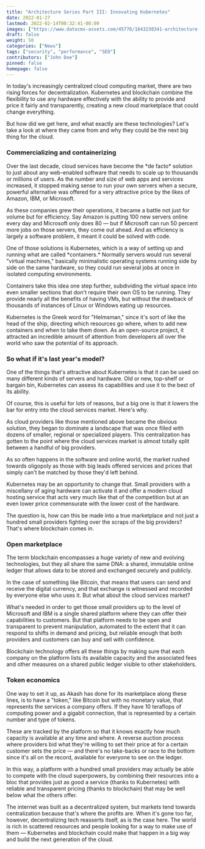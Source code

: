 ```yaml
---
title: "Architecture Series Part III: Innovating Kubernetes"
date: 2022-01-27
lastmod: 2022-02-14T00:32:41-08:00
images: ["https://www.datocms-assets.com/45776/1643238341-architecture-kubernetes-1-ani-1124x424.gif"]
draft: false
weight: 50
categories: ["News"]
tags: ["security", "performance", "SEO"]
contributors: ["John Doe"]
pinned: false
homepage: false
---
```

In today's increasingly centralized cloud computing market, there are two rising forces for decentralization. Kubernetes and blockchain combine the flexibility to use any hardware effectively with the ability to provide and price it fairly and transparently, creating a new cloud marketplace that could change everything.

But how did we get here, and what exactly are these technologies? Let's take a look at where they came from and why they could be the next big thing for the cloud.

### Commercializing and containerizing

Over the last decade, cloud services have become the \*de facto\* solution to just about any web-enabled software that needs to scale up to thousands or millions of users. As the number and size of web apps and services increased, it stopped making sense to run your own servers when a secure, powerful alternative was offered for a very attractive price by the likes of Amazon, IBM, or Microsoft.

As these companies grew their operations, it became a battle not just for volume but for efficiency. Say Amazon is putting 100 new servers online every day and Microsoft only does 80 — but if Microsoft can run 50 percent more jobs on those servers, they come out ahead. And as efficiency is largely a software problem, it meant it could be solved with code.

One of those solutions is Kubernetes, which is a way of setting up and running what are called \*containers.\* Normally servers would run several "virtual machines," basically minimalistic operating systems running side by side on the same hardware, so they could run several jobs at once in isolated computing environments.

Containers take this idea one step further, subdividing the virtual space into even smaller sections that don't require their own OS to be running. They provide nearly all the benefits of having VMs, but without the drawback of thousands of instances of Linux or Windows eating up resources.

Kubernetes is the Greek word for "Helmsman," since it's sort of like the head of the ship, directing which resources go where, when to add new containers and when to take them down. As an open-source project, it attracted an incredible amount of attention from developers all over the world who saw the potential of its approach.

### So what if it's last year's model?

One of the things that's attractive about Kubernetes is that it can be used on many different kinds of servers and hardware. Old or new, top-shelf or bargain bin, Kubernetes can assess its capabilities and use it to the best of its ability.

Of course, this is useful for lots of reasons, but a big one is that it lowers the bar for entry into the cloud services market. Here's why.

As cloud providers like those mentioned above became the obvious solution, they began to dominate a landscape that was once filled with dozens of smaller, regional or specialized players. This centralization has gotten to the point where the cloud services market is almost totally split between a handful of big providers.

As so often happens in the software and online world, the market rushed towards oligopoly as those with big leads offered services and prices that simply can't be matched by those they'd left behind.

Kubernetes may be an opportunity to change that. Small providers with a miscellany of aging hardware can activate it and offer a modern cloud hosting service that acts very much like that of the competition but at an even lower price commensurate with the lower cost of the hardware.

The question is, how can this be made into a true marketplace and not just a hundred small providers fighting over the scraps of the big providers? That's where blockchain comes in.

### Open marketplace

The term blockchain encompasses a huge variety of new and evolving technologies, but they all share the same DNA: a shared, immutable online ledger that allows data to be stored and exchanged securely and publicly.

In the case of something like Bitcoin, that means that users can send and receive the digital currency, and that exchange is witnessed and recorded by everyone else who uses it. But what about the cloud services market?

What's needed in order to get those small providers up to the level of Microsoft and IBM is a single shared platform where they can offer their capabilities to customers. But that platform needs to be open and transparent to prevent manipulation, automated to the extent that it can respond to shifts in demand and pricing, but reliable enough that both providers and customers can buy and sell with confidence.

Blockchain technology offers all these things by making sure that each company on the platform lists its available capacity and the associated fees and other measures on a shared public ledger visible to other stakeholders.

### Token economics

One way to set it up, as Akash has done for its marketplace along these lines, is to have a "token," like Bitcoin but with no monetary value, that represents the services a company offers. If they have 10 teraflops of computing power and a gigabit connection, that is represented by a certain number and type of tokens.

These are tracked by the platform so that it knows exactly how much capacity is available at any time and where. A reverse auction process where providers bid what they're willing to set their price at for a certain customer sets the price — and there's no take-backs or race to the bottom since it's all on the record, available for everyone to see on the ledger.

In this way, a platform with a hundred small providers may actually be able to compete with the cloud superpowers, by combining their resources into a bloc that provides just as good a service (thanks to Kubernetes) with reliable and transparent pricing (thanks to blockchain) that may be well below what the others offer.

The internet was built as a decentralized system, but markets tend towards centralization because that's where the profits are. When it's gone too far, however, decentralizing tech reasserts itself, as is the case here. The world is rich in scattered resources and people looking for a way to make use of them — Kubernetes and blockchain could make that happen in a big way and build the next generation of the cloud.